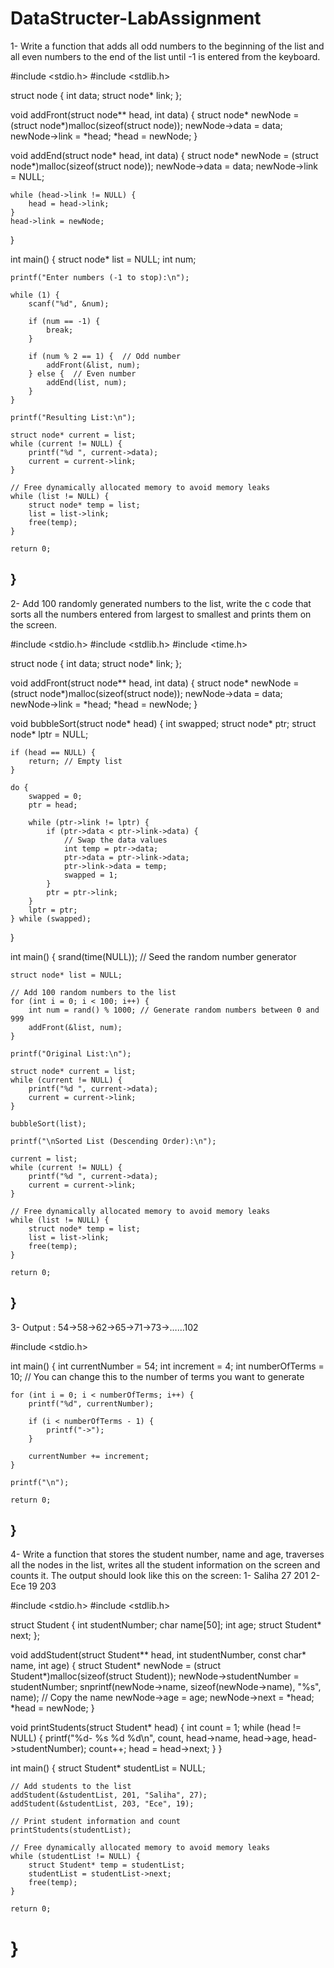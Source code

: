 # DataStructer-LabAssignment

1- Write a function that adds all odd numbers to the beginning of the list and all even 
numbers to the end of the list until -1 is entered from the keyboard.

#include <stdio.h>
#include <stdlib.h>

struct node {
    int data;
    struct node* link;
};

void addFront(struct node** head, int data) {
    struct node* newNode = (struct node*)malloc(sizeof(struct node));
    newNode->data = data;
    newNode->link = *head;
    *head = newNode;
}

void addEnd(struct node* head, int data) {
    struct node* newNode = (struct node*)malloc(sizeof(struct node));
    newNode->data = data;
    newNode->link = NULL;

    while (head->link != NULL) {
        head = head->link;
    }
    head->link = newNode;
}

int main() {
    struct node* list = NULL;
    int num;

    printf("Enter numbers (-1 to stop):\n");

    while (1) {
        scanf("%d", &num);

        if (num == -1) {
            break;
        }

        if (num % 2 == 1) {  // Odd number
            addFront(&list, num);
        } else {  // Even number
            addEnd(list, num);
        }
    }

    printf("Resulting List:\n");

    struct node* current = list;
    while (current != NULL) {
        printf("%d ", current->data);
        current = current->link;
    }

    // Free dynamically allocated memory to avoid memory leaks
    while (list != NULL) {
        struct node* temp = list;
        list = list->link;
        free(temp);
    }

    return 0;
}
-----------------------------------------------------------------------------------------------
2- Add 100 randomly generated numbers to the list, write the c code that sorts all the 
numbers entered from largest to smallest and prints them on the screen.


#include <stdio.h>
#include <stdlib.h>
#include <time.h>

struct node {
    int data;
    struct node* link;
};

void addFront(struct node** head, int data) {
    struct node* newNode = (struct node*)malloc(sizeof(struct node));
    newNode->data = data;
    newNode->link = *head;
    *head = newNode;
}

void bubbleSort(struct node* head) {
    int swapped;
    struct node* ptr;
    struct node* lptr = NULL;

    if (head == NULL) {
        return; // Empty list
    }

    do {
        swapped = 0;
        ptr = head;

        while (ptr->link != lptr) {
            if (ptr->data < ptr->link->data) {
                // Swap the data values
                int temp = ptr->data;
                ptr->data = ptr->link->data;
                ptr->link->data = temp;
                swapped = 1;
            }
            ptr = ptr->link;
        }
        lptr = ptr;
    } while (swapped);
}

int main() {
    srand(time(NULL)); // Seed the random number generator

    struct node* list = NULL;

    // Add 100 random numbers to the list
    for (int i = 0; i < 100; i++) {
        int num = rand() % 1000; // Generate random numbers between 0 and 999
        addFront(&list, num);
    }

    printf("Original List:\n");

    struct node* current = list;
    while (current != NULL) {
        printf("%d ", current->data);
        current = current->link;
    }

    bubbleSort(list);

    printf("\nSorted List (Descending Order):\n");

    current = list;
    while (current != NULL) {
        printf("%d ", current->data);
        current = current->link;
    }

    // Free dynamically allocated memory to avoid memory leaks
    while (list != NULL) {
        struct node* temp = list;
        list = list->link;
        free(temp);
    }

    return 0;
}
----------------------------------------------------------------------------------------------------------------
3- Output : 54->58->62->65->71->73->……102

#include <stdio.h>

int main() {
    int currentNumber = 54;
    int increment = 4;
    int numberOfTerms = 10; // You can change this to the number of terms you want to generate

    for (int i = 0; i < numberOfTerms; i++) {
        printf("%d", currentNumber);

        if (i < numberOfTerms - 1) {
            printf("->");
        }

        currentNumber += increment;
    }

    printf("\n");

    return 0;
}
------------------------------------------------------------------------------------------------------------------ 
4- Write a function that stores the student number, name and age, traverses all the nodes in 
the list, writes all the student information on the screen and counts it. 
The output should look like this on the screen: 
1- Saliha 27 201 
2- Ece 19 203

#include <stdio.h>
#include <stdlib.h>

struct Student {
    int studentNumber;
    char name[50];
    int age;
    struct Student* next;
};

void addStudent(struct Student** head, int studentNumber, const char* name, int age) {
    struct Student* newNode = (struct Student*)malloc(sizeof(struct Student));
    newNode->studentNumber = studentNumber;
    snprintf(newNode->name, sizeof(newNode->name), "%s", name); // Copy the name
    newNode->age = age;
    newNode->next = *head;
    *head = newNode;
}

void printStudents(struct Student* head) {
    int count = 1;
    while (head != NULL) {
        printf("%d- %s %d %d\n", count, head->name, head->age, head->studentNumber);
        count++;
        head = head->next;
    }
}

int main() {
    struct Student* studentList = NULL;

    // Add students to the list
    addStudent(&studentList, 201, "Saliha", 27);
    addStudent(&studentList, 203, "Ece", 19);

    // Print student information and count
    printStudents(studentList);

    // Free dynamically allocated memory to avoid memory leaks
    while (studentList != NULL) {
        struct Student* temp = studentList;
        studentList = studentList->next;
        free(temp);
    }

    return 0;
}
==============







